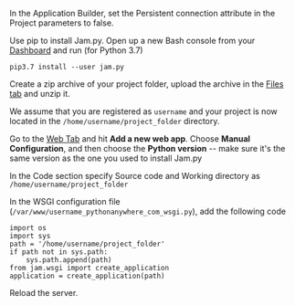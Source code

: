 
In the Application Builder, set the Persistent connection attribute in the Project parameters to false.

Use pip to install Jam.py. Open up a new Bash console from your [Dashboard](https://www.pythonanywhere.com/consoles) and run (for Python 3.7)

    pip3.7 install --user jam.py

Create a zip archive of your project folder, upload the archive in the [Files tab](https://www.pythonanywhere.com/files) and unzip it.

We assume that you are registered as `username` and your project is now located in the `/home/username/project_folder` directory.

Go to the [Web Tab](https://www.pythonanywhere.com/web_app_setup) and hit **Add a new web app**. Choose **Manual Configuration**, and then choose the **Python version** -- make sure it's the same version as the one you used to install Jam.py

In the Code section specify Source code and Working directory as `/home/username/project_folder`

In the WSGI configuration file (`/var/www/username_pythonanywhere_com_wsgi.py`), add the following code

    import os
    import sys
    path = '/home/username/project_folder'
    if path not in sys.path:
        sys.path.append(path)
    from jam.wsgi import create_application
    application = create_application(path)

Reload the server.
